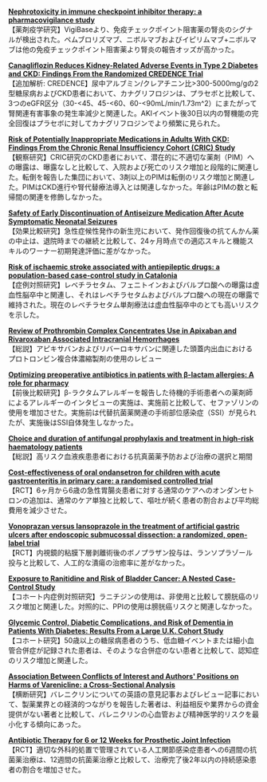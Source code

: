 [**Nephrotoxicity in immune checkpoint inhibitor therapy: a pharmacovigilance study**](https://pubmed.ncbi.nlm.nih.gov/34028534/)  
【薬剤疫学研究】VigiBaseより、免疫チェックポイント阻害薬の腎炎のシグナルが検出された。ペムブロリズマブ、ニボルマブおよびイピリムマブ+ニボルマブは他の免疫チェックポイント阻害薬より腎炎の報告オッズが高かった。

[**Canagliflozin Reduces Kidney-Related Adverse Events in Type 2 Diabetes and CKD: Findings From the Randomized CREDENCE Trial**](https://pubmed.ncbi.nlm.nih.gov/34029680/)  
【追加解析: CREDENCE】尿中アルブミン/クレアチニン比>300-5000mg/gの2型糖尿病およびCKD患者において、カナグリフロジンは、プラセボと比較して、3つのeGFR区分（30-<45、45-<60、60-<90mL/min/1.73m^2）にまたがって腎関連有害事象の発生率減少と関連した。AKIイベント後30日以内の腎機能の完全回復はプラセボに対してカナグリフロジンでより頻繁に見られた。

[**Risk of Potentially Inappropriate Medications in Adults With CKD: Findings From the Chronic Renal Insufficiency Cohort (CRIC) Study**](https://pubmed.ncbi.nlm.nih.gov/34029681/)  
【観察研究】CRIC研究のCKD患者において、潜在的に不適切な薬剤（PIM）への曝露は、曝露なしと比較して、入院および死亡のリスク増加と段階的に関連した。転倒を報告した集団において、3剤以上のPIMは転倒のリスク増加と関連した。PIMはCKD進行や腎代替療法導入とは関連しなかった。年齢はPIMの数と転帰間の関連を修飾しなかった。

[**Safety of Early Discontinuation of Antiseizure Medication After Acute Symptomatic Neonatal Seizures**](https://pubmed.ncbi.nlm.nih.gov/34028496/)  
【効果比較研究】急性症候性発作の新生児において、発作回復後の抗てんかん薬の中止は、退院時までの継続と比較して、24ヶ月時点での適応スキルと機能スキルのワーナー初期発達評価に差がなかった。

[**Risk of ischaemic stroke associated with antiepileptic drugs: a population-based case-control study in Catalonia**](https://pubmed.ncbi.nlm.nih.gov/34030653/)  
【症例対照研究】レベチラセタム、フェニトインおよびバルプロ酸への曝露は虚血性脳卒中と関連し、それはレベチラセタムおよびバルプロ酸への現在の曝露で維持された。現在のレベチラセタム単剤療法は虚血性脳卒中のとても高いリスクを示した。

[**Review of Prothrombin Complex Concentrates Use in Apixaban and Rivaroxaban Associated Intracranial Hemorrhages**](https://pubmed.ncbi.nlm.nih.gov/34036837/)  
【総説】アピキサバンおよびリバーロキサバンに関連した頭蓋内出血におけるプロトロンビン複合体濃縮製剤の使用のレビュー

[**Optimizing preoperative antibiotics in patients with β-lactam allergies: A role for pharmacy**](https://pubmed.ncbi.nlm.nih.gov/34037708/)  
【前後比較研究】β-ラクタムアレルギーを報告した待機的手術患者への薬剤師によるアレルギーのインタビューの実施は、実施前と比較して、セファゾリンの使用を増加させた。実施前は代替抗菌薬関連の手術部位感染症（SSI）が見られたが、実施後はSSI自体発生しなかった。

[**Choice and duration of antifungal prophylaxis and treatment in high-risk haematology patients**](https://pubmed.ncbi.nlm.nih.gov/34039878/)  
【総説】高リスク血液疾患患者における抗真菌薬予防および治療の選択と期間

[**Cost-effectiveness of oral ondansetron for children with acute gastroenteritis in primary care: a randomised controlled trial**](https://pubmed.ncbi.nlm.nih.gov/34019483/)  
【RCT】6ヶ月から6歳の急性胃腸炎患者に対する通常のケアへのオンダンセトロンの追加は、通常のケア単独と比較して、嘔吐が続く患者の割合および平均総費用を減少させた。

[**Vonoprazan versus lansoprazole in the treatment of artificial gastric ulcers after endoscopic submucossal dissection: a randomized, open-label trial**](https://pubmed.ncbi.nlm.nih.gov/34022796/)  
【RCT】内視鏡的粘膜下層剥離術後のボノプラザン投与は、ランソプラゾール投与と比較して、人工的な潰瘍の治癒率に差がなかった。

[**Exposure to Ranitidine and Risk of Bladder Cancer: A Nested Case-Control Study**](https://pubmed.ncbi.nlm.nih.gov/34028367/)  
【コホート内症例対照研究】ラニチジンの使用は、非使用と比較して膀胱癌のリスク増加と関連した。対照的に、PPIの使用は膀胱癌リスクと関連しなかった。

[**Glycemic Control, Diabetic Complications, and Risk of Dementia in Patients With Diabetes: Results From a Large U.K. Cohort Study**](https://pubmed.ncbi.nlm.nih.gov/34035076/)  
【コホート研究】50歳以上の糖尿病患者のうち、低血糖イベントまたは細小血管合併症が記録された患者は、そのような合併症のない患者と比較して、認知症のリスク増加と関連した。

[**Association Between Conflicts of Interest and Authors' Positions on Harms of Varenicline: a Cross-Sectional Analysis**](https://pubmed.ncbi.nlm.nih.gov/34037923/)  
【横断研究】バレニクリンについての英語の意見記事およびレビュー記事において、製薬業界との経済的つながりを報告した著者は、利益相反や業界からの資金提供がない著者と比較して、バレニクリンの心血管および精神医学的リスクを最小化する傾向にあった。

[**Antibiotic Therapy for 6 or 12 Weeks for Prosthetic Joint Infection**](https://pubmed.ncbi.nlm.nih.gov/34042388/)  
【RCT】適切な外科的処置で管理されている人工関節感染症患者への6週間の抗菌薬治療は、12週間の抗菌薬治療と比較して、治療完了後2年以内の持続感染患者の割合を増加させた。
